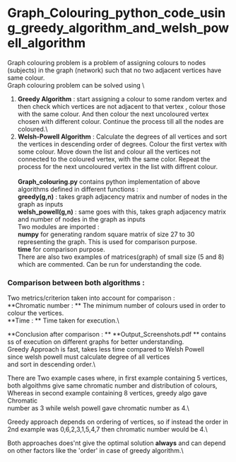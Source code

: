 # Graph_Colouring_python_code_using_greedy_algorithm_and_welsh_powell_algorithm
Graph colouring problem is a problem of assigning colours to nodes (subjects) in the graph (network) such that no two adjacent vertices have same colour.\
Graph colouring problem can be solved using \
1) **Greedy Algorithm** : start assigning a colour to some random vertex and then check which vertices are not adjacent to that vertex , colour those with the same colour. And then colour the next uncoloured vertex chosen with different colour. Continue the process till all the nodes are coloured.\
2) **Welsh-Powell Algorithm** : Calculate the degrees of all vertices and sort the vertices in descending order of degrees. Colour the first vertex with some colour. Move down the list and colour all the vertices not connected to the coloured vertex, with the same color. Repeat the process for the next uncoloured vertex in the list with diffrent colour.\
\
**Graph_colouring.py** contains python implementation of above algorithms defined in different functions  :\
**greedy(g,n)** : takes graph adjacency matrix and number of nodes in the graph as inputs\
**welsh_powell(g,n)** : same goes with this, takes graph adjacency matrix and number of nodes in the graph as inputs\
Two modules are imported :\
**numpy** for generating random square matrix of size 27 to 30 representing the graph. This is used for comparison purpose.\
**time** for comparison purpose.\
There are also two examples of matrices(graph) of small size (5 and 8) which are commented. Can be run for understanding the code.
 
### Comparison between both algorithms : 
Two metrics/criterion taken into account for comparison :\
**Chromatic number : ** The minimum number of colours used in order to colour the vertices.\
**Time : ** Time taken for execution.\\
 
**Conclusion after comparison : **
**Output_Screenshots.pdf ** contains ss of execution on different graphs for better understanding.\
Greedy Approach is fast, takes less time compared to Welsh Powell\
since welsh powell must calculate degree of all vertices\
and sort in descending order.\\

There are Two example cases where, in first example containing 5 vertices,\
both algoithms give same chromatic number and distribution of colours,\
Whereas in second example containing 8 vertices, greedy algo gave Chromatic\
number as 3 while welsh powell gave chromatic number as 4.\\

Greedy approach depends on ordering of vertices, so if instead the order in \
2nd example was 0,6,2,3,1,5,4,7 then chromatic number would be 4.\\

Both approaches does'nt give the optimal solution **always** and can depend on other factors like the 'order' in case of greedy algorithm.\
 
 
 
 
 
 
